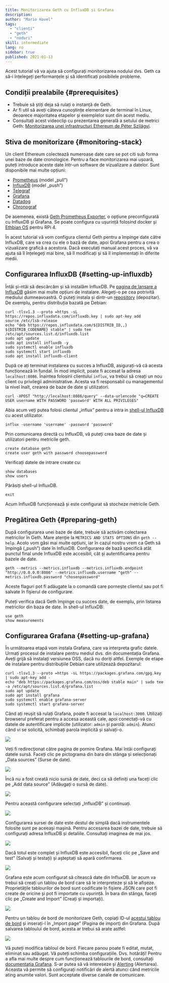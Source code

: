 ```yaml
---
title: Monitorizarea Geth cu InfluxDB și Grafana
description:
author: "Mario Havel"
tags:
  - "clienți"
  - "geth"
  - "noduri"
skill: intermediate
lang: ro
sidebar: true
published: 2021-01-13
---
```


Acest tutorial vă va ajuta să configurați monitorizarea nodului dvs. Geth ca să-i înțelegeți performanțele și să identificați posibilele probleme.

## Condiții prealabile {#prerequisites}

- Trebuie să știți deja să rulați o instanță de Geth.
- Ar fi util să aveți câteva cunoștințe elementare de terminal în Linux, deoarece majoritatea etapelor și exemplelor sunt din acest mediu.
- Consultați acest videoclip cu prezentarea generală a setului de metrici Geth: [Monitorizarea unei infrastructuri Ethereum de Péter Szilágyi](https://www.youtube.com/watch?v=cOBab8IJMYI).

## Stiva de monitorizare {#monitoring-stack}

Un client Ethereum colectează numeroase date care se pot citi sub forma unei baze de date cronologice. Pentru a face monitorizarea mai ușoară, puteți introduce aceste date într-un software de vizualizare a datelor. Sunt disponibile mai multe opțiuni:

- [Prometheus](https://prometheus.io/) (model „pull”)
- [InfluxDB](https://www.influxdata.com/get-influxdb/) (model „push”)
- [Telegraf](https://www.influxdata.com/get-influxdb/)
- [Grafana](https://www.grafana.com/)
- [Datadog](https://www.datadoghq.com/)
- [Chronograf](https://www.influxdata.com/time-series-platform/chronograf/)

De asemenea, există [Geth Prometheus Exporter](https://github.com/hunterlong/gethexporter), o opțiune preconfigurată cu InfluxDB și Grafana. Se poate configura cu ușurință folosind docker și [Ethbian OS](https://ethbian.org/index.html) pentru RPi 4.

În acest tutorial vă vom configura clientul Geth pentru a împinge date către InfluxDB, care va crea cu ele o bază de date, apoi Grafana pentru a crea o vizualizare grafică a acestora. Dacă executați manual acest proces, vă va ajuta să îl înțelegeți mai bine, să îl modificați și să îl implementați în diferite medii.

## Configurarea InfluxDB {#setting-up-influxdb}

Întâi și-ntâi să descărcăm și să instalăm InfluxDB. Pe [pagina de lansare a InfluxDB](https://portal.influxdata.com/downloads/) găsim mai multe opțiuni de instalare. Alegeți-o pe cea potrivită mediului dumneavoastră. O puteți instala și dintr-un [repository](https://repos.influxdata.com/) (depozitar). De exemplu, pentru distribuția bazată pe Debian:

```
curl -tlsv1.3 --proto =https -sL https://repos.influxdata.com/influxdb.key | sudo apt-key add
source /etc/lsb-release
echo "deb https://repos.influxdata.com/${DISTRIB_ID,,} ${DISTRIB_CODENAME} stable" | sudo tee /etc/apt/sources.list.d/influxdb.list
sudo apt update
sudo apt install influxdb -y
sudo systemctl enable influxdb
sudo systemctl start influxdb
sudo apt install influxdb-client
```

După ce ați terminat instalarea cu succes a InfluxDB, asigurați-vă că acesta funcționează în fundal. În mod implicit, poate fi accesat la adresa `localhost:8086`. Înaintea folosirii clientului `influx`, va trebui să creați un nou client cu privilegii administrative. Acesta va fi responsabil cu managementul la nivel înalt, crearea de baze de date și utilizatori.

```
curl -XPOST "http://localhost:8086/query" --data-urlencode "q=CREATE USER username WITH PASSWORD 'password' WITH ALL PRIVILEGES"
```

Abia acum veți putea folosi clientul „influx” pentru a intra in [shell-ul InfluxDB](https://docs.influxdata.com/influxdb/v1.8/tools/shell/) cu acest utilizator.

```
influx -username 'username' -password 'password'
```

Prin comunicarea directă cu InfluxDB, vă puteți crea baze de date și utilizatori pentru metricile geth.

```
create database geth
create user geth with password choosepassword
```

Verificați datele de intrare create cu:

```
show databases
show users
```

Părăsiți shell-ul InfluxDB.

```
exit
```

Acum InfluxDB funcționează și este configurat să stocheze metricile Geth.

## Pregătirea Geth {#preparing-geth}

După configurarea unei baze de date, trebuie să activăm colectarea metricilor în Geth. Mare atenție la `METRICS AND STATS OPTIONS` din `geth --help`. Acolo vom găsi mai multe opțiuni, iar în cazul nostru vrem ca Geth să împingă („push”) date în InfluxDB. Configurarea de bază specifică atât punctul final unde InfluxDB este accesibil, cât și autentificarea pentru bazele de date.

```
geth --metrics --metrics.influxdb --metrics.influxdb.endpoint "http://0.0.0.0:8086" --metrics.influxdb.username "geth" --metrics.influxdb.password "chosenpassword"
```

Aceste flaguri pot fi adăugate la o comandă care pornește clientul sau pot fi salvate în fișierul de configurare.

Puteți verifica dacă Geth împinge cu succes date, de exemplu, prin listarea metricilor din baza de date. În shell-ul InfluxDB:

```
use geth
show measurements
```

## Configurarea Grafana {#setting-up-grafana}

În următoarea etapă vom instala Grafana, care va interpreta grafic datele. Urmați procesul de instalare pentru mediul dvs. din documentația Grafana. Aveți grijă să instalați versiunea OSS, dacă nu doriți altfel. Exemple de etape de instalare pentru distribuțiile Debian care utilizează depozitarul:

```
curl -tlsv1.3 --proto =https -sL https://packages.grafana.com/gpg.key | sudo apt-key add -
echo "deb https://packages.grafana.com/oss/deb stable main" | sudo tee -a /etc/apt/sources.list.d/grafana.list
sudo apt update
sudo apt install grafana
sudo systemctl enable grafana-server
sudo systemctl start grafana-server
```

Când ați reușit să rulați Grafana, poate fi accesat la `localhost:3000`. Utilizați browserul preferat pentru a accesa această cale, apoi conectați-vă cu datele de autentificare implicite (utilizator: `admin` și parolă: `admin`). Atunci când vi se solicită, schimbați parola implicită și salvați-o.

![](./grafana1.png)

Veți fi redirecționat către pagina de pornire Grafana. Mai întâi configurați datele sursă. Faceți clic pe pictograma din bara din stânga și selecționați „Data sources” (Surse de date).

![](./grafana2.png)

Încă nu a fost creată nicio sursă de date, deci ca să definiți una faceți clic pe „Add data source” (Adăugați o sursă de date).

![](./grafana3.png)

Pentru această configurare selectați „InfluxDB” și continuați.

![](./grafana4.png)

Configurarea sursei de date este destul de simplă dacă instrumentele folosite sunt pe aceeași mașină. Pentru accesarea bazei de date, trebuie să configurați adresa InfluxDB și detaliile. Consultați imaginea de mai jos.

![](./grafana5.png)

Dacă totul este complet și InfluxDB este accesibil, faceți clic pe „Save and test” (Salvați și testați) și așteptați să apară confirmarea.

![](./grafana6.png)

Grafana este acum configurat să citească date din InfluxDB. Iar acum va trebui să creați un tablou de bord care să le interpreteze și să le afișeze. Proprietățile tablourilor de bord sunt codificate în fișiere JSON care pot fi create de oricine și pot fi importate cu ușurință. În bara din stânga, faceți clic pe „Create and Import” (Creați și importați).

![](./grafana7.png)

Pentru un tablou de bord de monitorizare Geth, copiați ID-ul [acestui tablou de bord](https://grafana.com/grafana/dashboards/13877/) și inserați-l în „Import page” (Pagina de import) din Grafana. După salvarea tabloului de bord, acesta ar trebui să arate astfel:

![](./grafana8.png)

Vă puteți modifica tabloul de bord. Fiecare panou poate fi editat, mutat, eliminat sau adăugat. Vă puteți schimba configurațiile. Dvs. hotărâți! Pentru a afla mai multe despre cum funcționează tablourile de bord, consultați [documentația Grafana](https://grafana.com/docs/grafana/latest/dashboards/). S-ar putea să vă intereseze și [Alerting](https://grafana.com/docs/grafana/latest/alerting/) (Alertarea). Aceasta vă permite să configurați notificări de alertă atunci când metricile ating anumite valori. Sunt acceptate diverse canale de comunicare.
